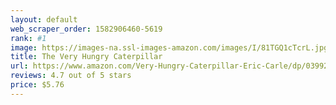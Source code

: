 ```yaml
---
layout: default 
﻿web_scraper_order: 1582906460-5619
rank: #1
image: https://images-na.ssl-images-amazon.com/images/I/81TGQ1cTcrL.jpg
title: The Very Hungry Caterpillar
url: https://www.amazon.com/Very-Hungry-Caterpillar-Eric-Carle/dp/0399226907/ref=zg_mw_books_1?_encoding=UTF8&psc=1&refRID=TBMNK4Y038MCV8ZD423X
reviews: 4.7 out of 5 stars
price: $5.76 
---
```

